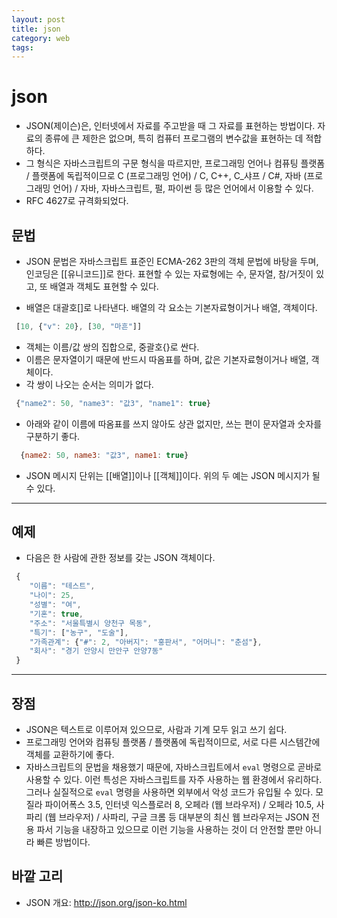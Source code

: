 ```yaml
---
layout: post
title: json
category: web
tags: 
---
```


# json

* JSON(제이슨)은, 인터넷에서 자료를 주고받을 때 그 자료를 표현하는 방법이다. 자료의 종류에 큰 제한은 없으며, 특히 컴퓨터 프로그램의 변수값을 표현하는 데 적합하다.
* 그 형식은 자바스크립트의 구문 형식을 따르지만, 프로그래밍 언어나 컴퓨팅 플랫폼 / 플랫폼에 독립적이므로 C (프로그래밍 언어) / C, C++, C_샤프 / C#, 자바 (프로그래밍 언어) / 자바, 자바스크립트, 펄, 파이썬 등 많은 언어에서 이용할 수 있다.
* RFC 4627로 규격화되었다.

## 문법 
* JSON 문법은 자바스크립트 표준인 ECMA-262 3판의 객체 문법에 바탕을 두며, 인코딩은 [[유니코드]]로 한다. 표현할 수 있는 자료형에는 수, 문자열, 참/거짓이 있고, 또 배열과 객체도 표현할 수 있다.

* 배열은 대괄호[]로 나타낸다. 배열의 각 요소는 기본자료형이거나 배열, 객체이다.
  
```javascript
 [10, {"v": 20}, [30, "마흔"]]
```

* 객체는 이름/값 쌍의 집합으로, 중괄호{}로 싼다.
* 이름은 문자열이기 때문에 반드시 따옴표를 하며, 값은 기본자료형이거나 배열, 객체이다.
* 각 쌍이 나오는 순서는 의미가 없다.

```javascript
 {"name2": 50, "name3": "값3", "name1": true}
```  

* 아래와 같이 이름에 따옴표를 쓰지 않아도 상관 없지만, 쓰는 편이 문자열과 숫자를 구분하기 좋다.
  
```javascript
  {name2: 50, name3: "값3", name1: true}
``` 
 
* JSON 메시지 단위는 [[배열]]이나 [[객체]]이다. 위의 두 예는 JSON 메시지가 될 수 있다.

---

## 예제 
* 다음은 한 사람에 관한 정보를 갖는 JSON 객체이다.

```javascript
 {
    "이름": "테스트",
    "나이": 25,
    "성별": "여",
    "기혼": true,
    "주소": "서울특별시 양천구 목동",
    "특기": ["농구", "도술"],
    "가족관계": {"#": 2, "아버지": "홍판서", "어머니": "춘섬"},
    "회사": "경기 안양시 만안구 안양7동"
 }
```
---

## 장점 
* JSON은 텍스트로 이루어져 있으므로, 사람과 기계 모두 읽고 쓰기 쉽다. 
* 프로그래밍 언어와 컴퓨팅 플랫폼 / 플랫폼에 독립적이므로, 서로 다른 시스템간에 객체를 교환하기에 좋다.
* 자바스크립트의 문법을 채용했기 때문에, 자바스크립트에서 ```eval``` 명령으로 곧바로 사용할 수 있다. 이런 특성은 자바스크립트를 자주 사용하는 웹 환경에서 유리하다. 그러나 실질적으로 ```eval``` 명령을 사용하면 외부에서 악성 코드가 유입될 수 있다. 모질라 파이어폭스 3.5, 인터넷 익스플로러 8, 오페라 (웹 브라우저) / 오페라 10.5, 사파리 (웹 브라우저) / 사파리, 구글 크롬 등 대부분의 최신 웹 브라우저는 JSON 전용 파서 기능을 내장하고 있으므로 이런 기능을 사용하는 것이 더 안전할 뿐만 아니라 빠른 방법이다.

## 바깥 고리 
* JSON 개요: <http://json.org/json-ko.html>
